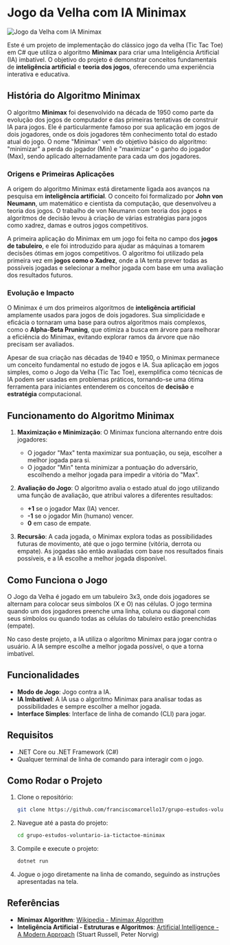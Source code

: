 # Jogo da Velha com IA Minimax

![Jogo da Velha com IA Minimax](./)

Este é um projeto de implementação do clássico jogo da velha (Tic Tac Toe) em C# que utiliza o algoritmo **Minimax** para criar uma Inteligência Artificial (IA) imbatível. O objetivo do projeto é demonstrar conceitos fundamentais de **inteligência artificial** e **teoria dos jogos**, oferecendo uma experiência interativa e educativa.

## História do Algoritmo Minimax

O algoritmo **Minimax** foi desenvolvido na década de 1950 como parte da evolução dos jogos de computador e das primeiras tentativas de construir IA para jogos. Ele é particularmente famoso por sua aplicação em jogos de dois jogadores, onde os dois jogadores têm conhecimento total do estado atual do jogo. O nome "Minimax" vem do objetivo básico do algoritmo: "minimizar" a perda do jogador (Min) e "maximizar" o ganho do jogador (Max), sendo aplicado alternadamente para cada um dos jogadores.

### Origens e Primeiras Aplicações

A origem do algoritmo Minimax está diretamente ligada aos avanços na pesquisa em **inteligência artificial**. O conceito foi formalizado por **John von Neumann**, um matemático e cientista da computação, que desenvolveu a teoria dos jogos. O trabalho de von Neumann com teoria dos jogos e algoritmos de decisão levou à criação de várias estratégias para jogos como xadrez, damas e outros jogos competitivos.

A primeira aplicação do Minimax em um jogo foi feita no campo dos **jogos de tabuleiro**, e ele foi introduzido para ajudar as máquinas a tomarem decisões ótimas em jogos competitivos. O algoritmo foi utilizado pela primeira vez em **jogos como o Xadrez**, onde a IA tenta prever todas as possíveis jogadas e selecionar a melhor jogada com base em uma avaliação dos resultados futuros.

### Evolução e Impacto

O Minimax é um dos primeiros algoritmos de **inteligência artificial** amplamente usados para jogos de dois jogadores. Sua simplicidade e eficácia o tornaram uma base para outros algoritmos mais complexos, como o **Alpha-Beta Pruning**, que otimiza a busca em árvore para melhorar a eficiência do Minimax, evitando explorar ramos da árvore que não precisam ser avaliados.

Apesar de sua criação nas décadas de 1940 e 1950, o Minimax permanece um conceito fundamental no estudo de jogos e IA. Sua aplicação em jogos simples, como o Jogo da Velha (Tic Tac Toe), exemplifica como técnicas de IA podem ser usadas em problemas práticos, tornando-se uma ótima ferramenta para iniciantes entenderem os conceitos de **decisão** e **estratégia** computacional.

## Funcionamento do Algoritmo Minimax

1. **Maximização e Minimização**: O Minimax funciona alternando entre dois jogadores:
   - O jogador "Max" tenta maximizar sua pontuação, ou seja, escolher a melhor jogada para si.
   - O jogador "Min" tenta minimizar a pontuação do adversário, escolhendo a melhor jogada para impedir a vitória do "Max".

2. **Avaliação do Jogo**: O algoritmo avalia o estado atual do jogo utilizando uma função de avaliação, que atribui valores a diferentes resultados:
   - **+1** se o jogador Max (IA) vencer.
   - **-1** se o jogador Min (humano) vencer.
   - **0** em caso de empate.

3. **Recursão**: A cada jogada, o Minimax explora todas as possibilidades futuras de movimento, até que o jogo termine (vitória, derrota ou empate). As jogadas são então avaliadas com base nos resultados finais possíveis, e a IA escolhe a melhor jogada disponível.

## Como Funciona o Jogo

O Jogo da Velha é jogado em um tabuleiro 3x3, onde dois jogadores se alternam para colocar seus símbolos (X e O) nas células. O jogo termina quando um dos jogadores preenche uma linha, coluna ou diagonal com seus símbolos ou quando todas as células do tabuleiro estão preenchidas (empate).

No caso deste projeto, a IA utiliza o algoritmo Minimax para jogar contra o usuário. A IA sempre escolhe a melhor jogada possível, o que a torna imbatível.

## Funcionalidades

- **Modo de Jogo**: Jogo contra a IA.
- **IA Imbatível**: A IA usa o algoritmo Minimax para analisar todas as possibilidades e sempre escolher a melhor jogada.
- **Interface Simples**: Interface de linha de comando (CLI) para jogar.

## Requisitos

- .NET Core ou .NET Framework (C#)
- Qualquer terminal de linha de comando para interagir com o jogo.

## Como Rodar o Projeto

1. Clone o repositório:
   ```bash
   git clone https://github.com/franciscomarcello17/grupo-estudos-voluntario-ia-tictactoe-minimax.git
   ```
2. Navegue até a pasta do projeto:
   ```bash
   cd grupo-estudos-voluntario-ia-tictactoe-minimax
   ```
3. Compile e execute o projeto:
   ```bash
   dotnet run
   ```

4. Jogue o jogo diretamente na linha de comando, seguindo as instruções apresentadas na tela.

## Referências

- **Minimax Algorithm**: [Wikipedia - Minimax Algorithm](https://en.wikipedia.org/wiki/Minimax)
- **Inteligência Artificial - Estruturas e Algoritmos**: [Artificial Intelligence - A Modern Approach](http://aima.cs.berkeley.edu/) (Stuart Russell, Peter Norvig)
